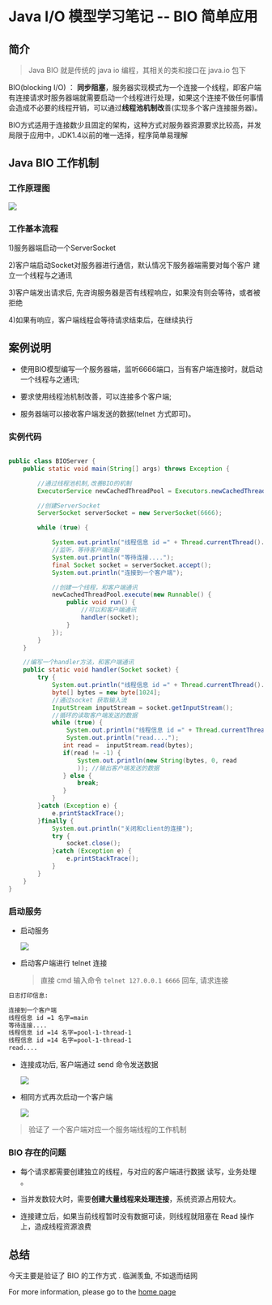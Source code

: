 # Java I/O 模型学习笔记 -- BIO 简单应用

## 简介

> Java BIO 就是传统的 java io 编程，其相关的类和接口在 java.io 包下

BIO(blocking I/O) ： **同步阻塞**，服务器实现模式为一个连接一个线程，即客户端有连接请求时服务器端就需要启动一个线程进行处理，如果这个连接不做任何事情会造成不必要的线程开销，可以通过**线程池机制改**善(实现多个客户连接服务器)。

BIO方式适用于连接数少且固定的架构，这种方式对服务器资源要求比较高，并发局限于应用中，JDK1.4以前的唯一选择，程序简单易理解

## Java BIO 工作机制

### 工作原理图

![](https://gitee.com/itvdo/imagesforblog/raw/master/img/image-20210205062931477.png)

### 工作基本流程

1)服务器端启动一个ServerSocket

2)客户端启动Socket对服务器进行通信，默认情况下服务器端需要对每个客户 建立一个线程与之通讯

3)客户端发出请求后, 先咨询服务器是否有线程响应，如果没有则会等待，或者被拒绝

4)如果有响应，客户端线程会等待请求结束后，在继续执行

## 案例说明

- 使用BIO模型编写一个服务器端，监听6666端口，当有客户端连接时，就启动一个线程与之通讯;

- 要求使用线程池机制改善，可以连接多个客户端;

- 服务器端可以接收客户端发送的数据(telnet 方式即可)。

### 实例代码

```java

public class BIOServer {
    public static void main(String[] args) throws Exception {

        //通过线程池机制,改善BIO的机制
        ExecutorService newCachedThreadPool = Executors.newCachedThreadPool();

        //创建ServerSocket
        ServerSocket serverSocket = new ServerSocket(6666);

        while (true) {

            System.out.println("线程信息 id =" + Thread.currentThread().getId() + " 名字=" + Thread.currentThread().getName());
            //监听，等待客户端连接
            System.out.println("等待连接....");
            final Socket socket = serverSocket.accept();
            System.out.println("连接到一个客户端");

            //创建一个线程，和客户端通讯
            newCachedThreadPool.execute(new Runnable() {
                public void run() {
                    //可以和客户端通讯
                    handler(socket);
                }
            });
        }
    }

    //编写一个handler方法，和客户端通讯
    public static void handler(Socket socket) {
        try {
            System.out.println("线程信息 id =" + Thread.currentThread().getId() + " 名字=" + Thread.currentThread().getName());
            byte[] bytes = new byte[1024];
            //通过socket 获取输入流
            InputStream inputStream = socket.getInputStream();
            //循环的读取客户端发送的数据
            while (true) {
                System.out.println("线程信息 id =" + Thread.currentThread().getId() + " 名字=" + Thread.currentThread().getName());
                System.out.println("read....");
               int read =  inputStream.read(bytes);
               if(read != -1) {
                   System.out.println(new String(bytes, 0, read
                   )); //输出客户端发送的数据
               } else {
                   break;
               }
            }
        }catch (Exception e) {
            e.printStackTrace();
        }finally {
            System.out.println("关闭和client的连接");
            try {
                socket.close();
            }catch (Exception e) {
                e.printStackTrace();
            }
        }
    }
}
```

### 启动服务

- 启动服务

  ![](https://gitee.com/itvdo/imagesforblog/raw/master/img/image-20210205064517031.png)

- 启动客户端进行 telnet 连接

  > 直接 cmd 输入命令 `telnet 127.0.0.1 6666` 回车, 请求连接

``` xml
日志打印信息: 

连接到一个客户端
线程信息 id =1 名字=main
等待连接....
线程信息 id =14 名字=pool-1-thread-1
线程信息 id =14 名字=pool-1-thread-1
read....
```

- 连接成功后, 客户端通过 send 命令发送数据

  ![](https://gitee.com/itvdo/imagesforblog/raw/master/img/image-20210205065035179.png)

- 相同方式再次启动一个客户端

  ![](https://gitee.com/itvdo/imagesforblog/raw/master/img/image-20210205065217923.png)

> 验证了 一个客户端对应一个服务端线程的工作机制

### BIO 存在的问题

- 每个请求都需要创建独立的线程，与对应的客户端进行数据 读写，业务处理 。

- 当并发数较大时，需要**创建大量线程来处理连接**，系统资源占用较大。

- 连接建立后，如果当前线程暂时没有数据可读，则线程就阻塞在 Read 操作上，造成线程资源浪费

## 总结

今天主要是验证了 BIO 的工作方式 . 临渊羡鱼, 不如退而结网

For more information, please go to the [home page](https://github.com/lishijie233/10094)